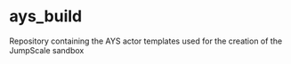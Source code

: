 # ays_build
Repository containing the AYS actor templates used for the creation of the JumpScale sandbox
